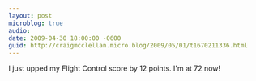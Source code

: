 ```yaml
---
layout: post
microblog: true
audio: 
date: 2009-04-30 18:00:00 -0600
guid: http://craigmcclellan.micro.blog/2009/05/01/t1670211336.html
---
```

I just upped my Flight Control score by 12 points. I'm at 72 now!
